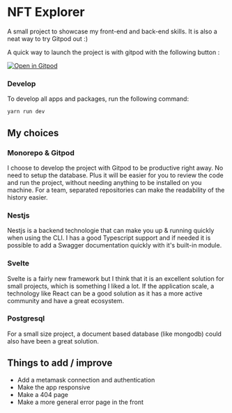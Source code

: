 # NFT Explorer

A small project to showcase my front-end and back-end skills. It is also a neat way to try Gitpod out :)

A quick way to launch the project is with gitpod with the following button : 

[![Open in Gitpod](https://gitpod.io/button/open-in-gitpod.svg)](https://gitpod.io/#https://github.com/axel-andre/nft-explorer)

### Develop

To develop all apps and packages, run the following command:

```
yarn run dev
```

## My choices

### Monorepo & Gitpod
I choose to develop the project with Gitpod to be productive right away. No need to setup the database. Plus it will be easier for you to review the code and run the project, without needing anything to be installed on you machine. For a team, separated repositories can make the readability of the history easier.

### Nestjs
Nestjs is a backend technologie that can make you up & running quickly when using the CLI. I has a good Typescript support and if needed it is possible to add a Swagger documentation quickly with it's built-in module.
### Svelte
Svelte is a fairly new framework but I think that it is an excellent solution for small projects, which is something I liked a lot. If the application scale, a technology like React can be a good solution as it has a more active community and have a great ecosystem.
### Postgresql
For a small size project, a document based database (like mongodb) could also have been a great solution.

## Things to add / improve
* Add a metamask connection and authentication
* Make the app responsive
* Make a 404 page
* Make a more general error page in the front